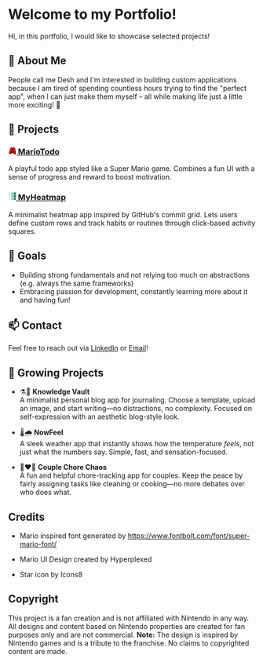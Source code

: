 # Welcome to my Portfolio!

Hi, in this portfolio, I would like to showcase selected projects!

## 🧩 About Me

People call me Desh and I'm interested in building custom applications because I am tired of spending countless hours trying to find the "perfect app", when I can just make them myself – all while making life just a little more exciting! 👾

## 📂 Projects

### [<img src="./assets/mariotodo-favicon.png" width="16" height="16"> MarioTodo](https://github.com/Deshenfektion/MarioTodo)

A playful todo app styled like a Super Mario game. Combines a fun UI with a sense of progress and reward to boost motivation.

### [<img src="./assets/heatmap-favicon.png" width="16" height="16"> MyHeatmap](https://github.com/Deshenfektion/MyHeatmap)

A minimalist heatmap app inspired by GitHub's commit grid. Lets users define custom rows and track habits or routines through click-based activity squares.

## 🚀 Goals

- Building strong fundamentals and not relying too much on abstractions (e.g. always the same frameworks)
- Embracing passion for development, constantly learning more about it and having fun!

## 📫 Contact

Feel free to reach out via [LinkedIn](https://www.linkedin.com/in/deshenrao/) or [Email](mailto:deshen.r1502@gmail.com)!

## 🌱 Growing Projects

- ⚗️📒 **Knowledge Vault**  
  A minimalist personal blog app for journaling. Choose a template, upload an image, and start writing—no distractions, no complexity. Focused on self-expression with an aesthetic blog-style look.

- 🌡️🌧️ **NowFeel**  
  A sleek weather app that instantly shows how the temperature _feels_, not just what the numbers say. Simple, fast, and sensation-focused.

- 🧹❤️😤 **Couple Chore Chaos**  
  A fun and helpful chore-tracking app for couples. Keep the peace by fairly assigning tasks like cleaning or cooking—no more debates over who does what.

## Credits

- Mario inspired font generated by https://www.fontbolt.com/font/super-mario-font/

- Mario UI Design created by Hyperplexed

- Star icon by Icons8

## Copyright

This project is a fan creation and is not affiliated with Nintendo in any way. All designs and content based on Nintendo properties are created for fan purposes only and are not commercial.
**Note:** The design is inspired by Nintendo games and is a tribute to the franchise.
No claims to copyrighted content are made.
